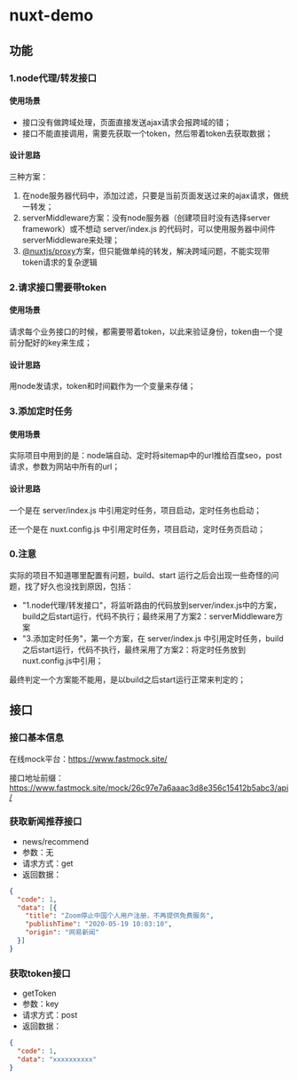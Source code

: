 # nuxt-demo

## 功能

### 1.node代理/转发接口
#### 使用场景
- 接口没有做跨域处理，页面直接发送ajax请求会报跨域的错；
- 接口不能直接调用，需要先获取一个token，然后带着token去获取数据；

#### 设计思路
三种方案：
1. 在node服务器代码中，添加过滤，只要是当前页面发送过来的ajax请求，做统一转发；
2. serverMiddleware方案：没有node服务器（创建项目时没有选择server framework）或不想动 server/index.js 的代码时，可以使用服务器中间件serverMiddleware来处理；
3. [@nuxtjs/proxy](https://www.npmjs.com/package/@nuxtjs/proxy)方案，但只能做单纯的转发，解决跨域问题，不能实现带token请求的复杂逻辑   


### 2.请求接口需要带token
#### 使用场景
请求每个业务接口的时候，都需要带着token，以此来验证身份，token由一个提前分配好的key来生成；

#### 设计思路
用node发请求，token和时间戳作为一个变量来存储；


### 3.添加定时任务
#### 使用场景
实际项目中用到的是：node端自动、定时将sitemap中的url推给百度seo，post请求，参数为网站中所有的url；

#### 设计思路
一个是在 server/index.js 中引用定时任务，项目启动，定时任务也启动；

还一个是在 nuxt.config.js 中引用定时任务，项目启动，定时任务页启动；


### 0.注意
实际的项目不知道哪里配置有问题，build、start 运行之后会出现一些奇怪的问题，找了好久也没找到原因，包括：

- "1.node代理/转发接口"，将监听路由的代码放到server/index.js中的方案，build之后start运行，代码不执行；最终采用了方案2：serverMiddleware方案
- "3.添加定时任务"，第一个方案，在 server/index.js 中引用定时任务，build之后start运行，代码不执行，最终采用了方案2：将定时任务放到nuxt.config.js中引用；

最终判定一个方案能不能用，是以build之后start运行正常来判定的；

## 接口

### 接口基本信息
在线mock平台：https://www.fastmock.site/

接口地址前缀：https://www.fastmock.site/mock/26c97e7a6aaac3d8e356c15412b5abc3/api/

### 获取新闻推荐接口
- news/recommend
- 参数：无
- 请求方式：get
- 返回数据：
```json
{
  "code": 1,
  "data": [{
    "title": "Zoom停止中国个人用户注册，不再提供免费服务",
    "publishTime": "2020-05-19 10:03:10",
    "origin": "网易新闻"
  }]
}
```
### 获取token接口
- getToken
- 参数：key
- 请求方式：post
- 返回数据：
```json
{
  "code": 1,
  "data": "xxxxxxxxxx"
}
``` 




